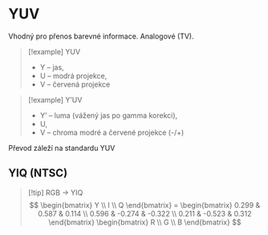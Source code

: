 # YUV
Vhodný pro přenos barevné informace. Analogové (TV).

> [!example] YUV
>- Y – jas, 
>- U – modrá projekce, 
>- V – červená projekce

> [!example] Y’UV
>- Y’ – luma (vážený jas po gamma korekci), 
>- U, 
>- V – chroma modré a červené projekce (-/+)

Převod záleží na standardu YUV

## YIQ (NTSC)

> [!tip] RGB -> YIQ
$$
\begin{bmatrix}
Y \\ 
I \\ 
Q
\end{bmatrix}
=
\begin{bmatrix}
0.299 & 0.587 & 0.114 \\ 
0.596 & -0.274 & -0.322 \\ 
0.211 & -0.523 & 0.312
\end{bmatrix}
\begin{bmatrix}
R \\ 
G \\ 
B
\end{bmatrix}
$$
